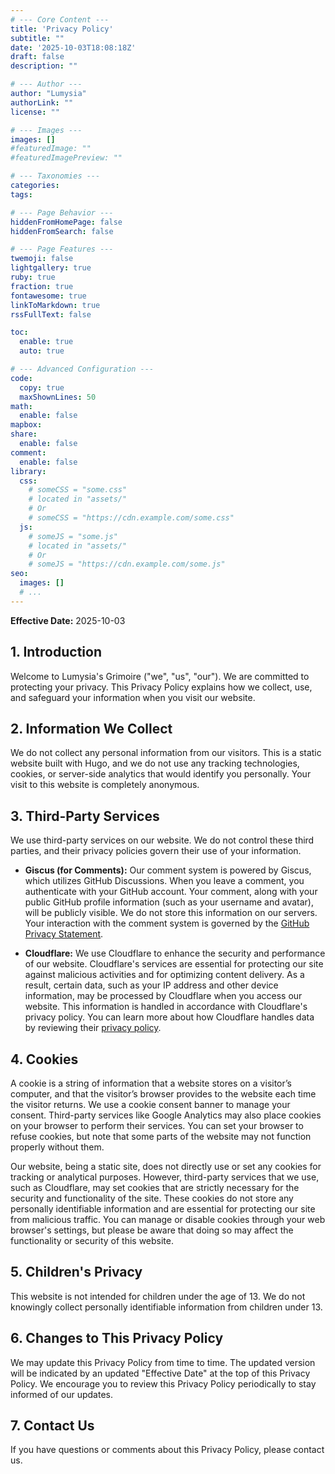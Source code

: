 ```yaml
---
# --- Core Content ---
title: 'Privacy Policy'
subtitle: ""
date: '2025-10-03T18:08:18Z'
draft: false
description: ""

# --- Author ---
author: "Lumysia"
authorLink: ""
license: ""

# --- Images ---
images: []
#featuredImage: ""
#featuredImagePreview: ""

# --- Taxonomies ---
categories:
tags:

# --- Page Behavior ---
hiddenFromHomePage: false
hiddenFromSearch: false

# --- Page Features ---
twemoji: false
lightgallery: true
ruby: true
fraction: true
fontawesome: true
linkToMarkdown: true
rssFullText: false

toc:
  enable: true
  auto: true

# --- Advanced Configuration ---
code:
  copy: true
  maxShownLines: 50
math:
  enable: false
mapbox:
share:
  enable: false
comment:
  enable: false
library:
  css:
    # someCSS = "some.css"
    # located in "assets/"
    # Or
    # someCSS = "https://cdn.example.com/some.css"
  js:
    # someJS = "some.js"
    # located in "assets/"
    # Or
    # someJS = "https://cdn.example.com/some.js"
seo:
  images: []
  # ...
---
```


**Effective Date:** 2025-10-03

## 1. Introduction

Welcome to Lumysia's Grimoire ("we", "us", "our"). We are committed to protecting your privacy. This Privacy Policy explains how we collect, use, and safeguard your information when you visit our website.

## 2. Information We Collect

We do not collect any personal information from our visitors. This is a static website built with Hugo, and we do not use any tracking technologies, cookies, or server-side analytics that would identify you personally. Your visit to this website is completely anonymous.

## 3. Third-Party Services

We use third-party services on our website. We do not control these third parties, and their privacy policies govern their use of your information.

- **Giscus (for Comments):** Our comment system is powered by Giscus, which utilizes GitHub Discussions. When you leave a comment, you authenticate with your GitHub account. Your comment, along with your public GitHub profile information (such as your username and avatar), will be publicly visible. We do not store this information on our servers. Your interaction with the comment system is governed by the [GitHub Privacy Statement](https://docs.github.com/en/site-policy/privacy-policies/github-privacy-statement).

- **Cloudflare:** We use Cloudflare to enhance the security and performance of our website. Cloudflare's services are essential for protecting our site against malicious activities and for optimizing content delivery. As a result, certain data, such as your IP address and other device information, may be processed by Cloudflare when you access our website. This information is handled in accordance with Cloudflare's privacy policy. You can learn more about how Cloudflare handles data by reviewing their [privacy policy](https://www.cloudflare.com/privacypolicy/).

## 4. Cookies

A cookie is a string of information that a website stores on a visitor’s computer, and that the visitor’s browser provides to the website each time the visitor returns. We use a cookie consent banner to manage your consent. Third-party services like Google Analytics may also place cookies on your browser to perform their services. You can set your browser to refuse cookies, but note that some parts of the website may not function properly without them.

Our website, being a static site, does not directly use or set any cookies for tracking or analytical purposes. However, third-party services that we use, such as Cloudflare, may set cookies that are strictly necessary for the security and functionality of the site. These cookies do not store any personally identifiable information and are essential for protecting our site from malicious traffic. You can manage or disable cookies through your web browser's settings, but please be aware that doing so may affect the functionality or security of this website.

## 5. Children's Privacy

This website is not intended for children under the age of 13. We do not knowingly collect personally identifiable information from children under 13.

## 6. Changes to This Privacy Policy

We may update this Privacy Policy from time to time. The updated version will be indicated by an updated "Effective Date" at the top of this Privacy Policy. We encourage you to review this Privacy Policy periodically to stay informed of our updates.

## 7. Contact Us

If you have questions or comments about this Privacy Policy, please contact us.
